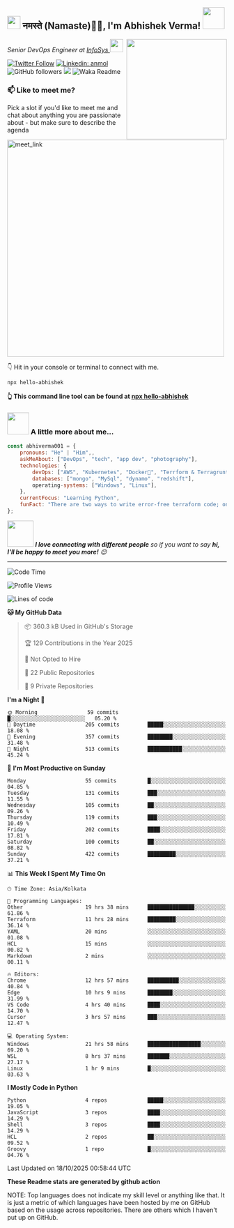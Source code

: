 <h2><img src="https://emojis.slackmojis.com/emojis/images/1531849430/4246/blob-sunglasses.gif?1531849430" width="30"/> नमस्ते (Namaste)🙏🏻, I'm Abhishek Verma! <img src="https://media.giphy.com/media/12oufCB0MyZ1Go/giphy.gif" width="50"></h2>
<img align='right' src="https://media.giphy.com/media/M9gbBd9nbDrOTu1Mqx/giphy.gif" width="230">
<p><em>Senior DevOps Engineer at <a href="https://www.infosys.com/">InfoSys
</a><img src="https://media.giphy.com/media/WUlplcMpOCEmTGBtBW/giphy.gif" width="30"> 
</em></p>

[![Twitter Follow](https://img.shields.io/twitter/follow/misteranmol?label=Follow)](https://twitter.com/intent/follow?screen_name=AbAbhishekverma)
[![Linkedin: anmol](https://img.shields.io/badge/-abhishek-blue?style=flat-square&logo=Linkedin&logoColor=white&link=https://www.linkedin.com/in/abhiverma001/)](https://www.linkedin.com/in/abhiverma001/)
![GitHub followers](https://img.shields.io/github/followers/abhiverma001?label=Follow&style=social)
![](https://visitor-badge.glitch.me/badge?page_id=anmol098.anmol098)
![Waka Readme](https://wakatime.com/badge/user/d23527f0-66b1-4a3f-9db5-c346e05aefa5.svg)

### 📫 Like to meet me?

Pick a slot if you'd like to meet me and chat about anything you are passionate about - but make sure to describe the agenda

<a href="https://calendly.com/ab-abhishekverma096/30min" target="_blank"><img width="498" alt="meet_link" src="https://user-images.githubusercontent.com/15426564/144297439-f530f383-e73e-41e0-9914-a9b7d3f432e5.png"></a>

👇 Hit in your console or terminal to connect with me.

```bash
npx hello-abhishek
```
**👆 This command line tool can be found at [npx hello-abhishek](https://github.com/abhiverma001/introduction-npm-package)**

### <img src="https://media.giphy.com/media/VgCDAzcKvsR6OM0uWg/giphy.gif" width="50"> A little more about me...  

```javascript
const abhiverma001 = {
    pronouns: "He" | "Him",,
    askMeAbout: ["DevOps", "tech", "app dev", "photography"],
    technologies: {
        devOps: ["AWS", "Kubernetes", "Docker🐳", "Terrform & Terragrunt", "Bash-Scripting", "CI-CD", "GitHub-Action", "Jenkins", "Spinnaker", "Datadog/New-Relic", "CloudFlare/Route53", "Nginx"],
        databases: ["mongo", "MySql", "dynamo", "redshift"],
        operating-systems: ["Windows", "Linux"],
    },
    currentFocus: "Learning Python",
    funFact: "There are two ways to write error-free terraform code; only the third one works"
};
```

<img src="https://media.giphy.com/media/LnQjpWaON8nhr21vNW/giphy.gif" width="60"> <em><b>I love connecting with different people</b> so if you want to say <b>hi, I'll be happy to meet you more!</b> 😊</em>

---
<!--START_SECTION:waka-->
![Code Time](http://img.shields.io/badge/Code%20Time-1%2C932%20hrs%206%20mins-blue)

![Profile Views](http://img.shields.io/badge/Profile%20Views-1-blue)

![Lines of code](https://img.shields.io/badge/From%20Hello%20World%20I%27ve%20Written-191.3%20thousand%20lines%20of%20code-blue)

**🐱 My GitHub Data** 

> 📦 360.3 kB Used in GitHub's Storage 
 > 
> 🏆 129 Contributions in the Year 2025
 > 
> 🚫 Not Opted to Hire
 > 
> 📜 22 Public Repositories 
 > 
> 🔑 9 Private Repositories 
 > 
**I'm a Night 🦉** 

```text
🌞 Morning                59 commits          █░░░░░░░░░░░░░░░░░░░░░░░░   05.20 % 
🌆 Daytime                205 commits         █████░░░░░░░░░░░░░░░░░░░░   18.08 % 
🌃 Evening                357 commits         ████████░░░░░░░░░░░░░░░░░   31.48 % 
🌙 Night                  513 commits         ███████████░░░░░░░░░░░░░░   45.24 % 
```
📅 **I'm Most Productive on Sunday** 

```text
Monday                   55 commits          █░░░░░░░░░░░░░░░░░░░░░░░░   04.85 % 
Tuesday                  131 commits         ███░░░░░░░░░░░░░░░░░░░░░░   11.55 % 
Wednesday                105 commits         ██░░░░░░░░░░░░░░░░░░░░░░░   09.26 % 
Thursday                 119 commits         ███░░░░░░░░░░░░░░░░░░░░░░   10.49 % 
Friday                   202 commits         ████░░░░░░░░░░░░░░░░░░░░░   17.81 % 
Saturday                 100 commits         ██░░░░░░░░░░░░░░░░░░░░░░░   08.82 % 
Sunday                   422 commits         █████████░░░░░░░░░░░░░░░░   37.21 % 
```


📊 **This Week I Spent My Time On** 

```text
🕑︎ Time Zone: Asia/Kolkata

💬 Programming Languages: 
Other                    19 hrs 38 mins      ███████████████░░░░░░░░░░   61.86 % 
Terraform                11 hrs 28 mins      █████████░░░░░░░░░░░░░░░░   36.14 % 
YAML                     20 mins             ░░░░░░░░░░░░░░░░░░░░░░░░░   01.08 % 
HCL                      15 mins             ░░░░░░░░░░░░░░░░░░░░░░░░░   00.82 % 
Markdown                 2 mins              ░░░░░░░░░░░░░░░░░░░░░░░░░   00.11 % 

🔥 Editors: 
Chrome                   12 hrs 57 mins      ██████████░░░░░░░░░░░░░░░   40.84 % 
Edge                     10 hrs 9 mins       ████████░░░░░░░░░░░░░░░░░   31.99 % 
VS Code                  4 hrs 40 mins       ████░░░░░░░░░░░░░░░░░░░░░   14.70 % 
Cursor                   3 hrs 57 mins       ███░░░░░░░░░░░░░░░░░░░░░░   12.47 % 

💻 Operating System: 
Windows                  21 hrs 58 mins      █████████████████░░░░░░░░   69.20 % 
WSL                      8 hrs 37 mins       ███████░░░░░░░░░░░░░░░░░░   27.17 % 
Linux                    1 hr 9 mins         █░░░░░░░░░░░░░░░░░░░░░░░░   03.63 % 
```

**I Mostly Code in Python** 

```text
Python                   4 repos             █████░░░░░░░░░░░░░░░░░░░░   19.05 % 
JavaScript               3 repos             ████░░░░░░░░░░░░░░░░░░░░░   14.29 % 
Shell                    3 repos             ████░░░░░░░░░░░░░░░░░░░░░   14.29 % 
HCL                      2 repos             ██░░░░░░░░░░░░░░░░░░░░░░░   09.52 % 
Groovy                   1 repo              █░░░░░░░░░░░░░░░░░░░░░░░░   04.76 % 
```




 Last Updated on 18/10/2025 00:58:44 UTC
<!--END_SECTION:waka-->

**These Readme stats are generated by github action**

NOTE: Top languages does not indicate my skill level or anything like that. It is just a metric of which languages have been hosted by me on GitHub based on the usage across repositories. There are others which I haven't put up on GitHub.
